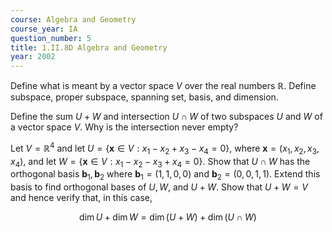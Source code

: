 ```yaml
---
course: Algebra and Geometry
course_year: IA
question_number: 5
title: 1.II.8D Algebra and Geometry
year: 2002
---
```



Define what is meant by a vector space $V$ over the real numbers $\mathbb{R}$. Define subspace, proper subspace, spanning set, basis, and dimension.

Define the sum $U+W$ and intersection $U \cap W$ of two subspaces $U$ and $W$ of a vector space $V$. Why is the intersection never empty?

Let $V=\mathbb{R}^{4}$ and let $U=\left\{\mathbf{x} \in V: x_{1}-x_{2}+x_{3}-x_{4}=0\right\}$, where $\mathbf{x}=\left(x_{1}, x_{2}, x_{3}, x_{4}\right)$, and let $W=\left\{\mathbf{x} \in V: x_{1}-x_{2}-x_{3}+x_{4}=0\right\}$. Show that $U \cap W$ has the orthogonal basis $\mathbf{b}_{1}, \mathbf{b}_{2}$ where $\mathbf{b}_{1}=(1,1,0,0)$ and $\mathbf{b}_{2}=(0,0,1,1)$. Extend this basis to find orthogonal bases of $U, W$, and $U+W$. Show that $U+W=V$ and hence verify that, in this case,

$$\operatorname{dim} U+\operatorname{dim} W=\operatorname{dim}(U+W)+\operatorname{dim}(U \cap W)$$